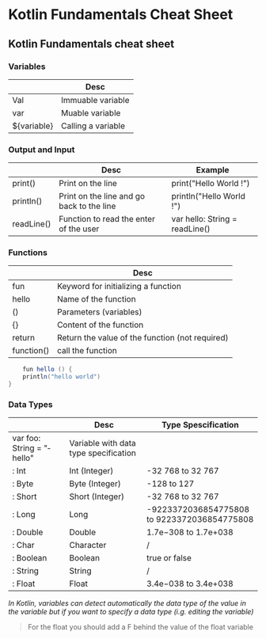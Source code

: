 # Kotlin Fundamentals Cheat Sheet
## Kotlin Fundamentals cheat sheet

### Variables

|             | Desc                |
| ----------- | ------------------- |
| Val         | Immuable variable   | 
| var         | Muable variable     |
| ${vari­able} | Calling a variable  |

### Output and Input

|               | Desc                                       | Example                         |
| ------------- | ------------------------------------------ | ------------------------------- |
| print()       | Print on the line                          | print(­"­Hello World !")          |
| println()     | Print on the line and go back to the line  | printl­n("Hello World !")        |
| readLine()    | Function to read the enter of the user     | var hello: String = readLine()  |

### Functions

|               | Desc                                             | 
| ------------- | ------------------------------------------------ | 
| fun           | Keyword for initia­lizing a function              |                                            
| hello         | Name of the function                             |                                            
| ()            | Parameters (varia­bles)                           |                                            
| {}            | Content of the function                          | 
| return        | Return the value of the function (not required)  |  
| function()    | call the function                                |  

```java
    fun hello () { 
    printl­n("hello world")
}
```

### Data Types

|                            | Desc                                       | Type Spescification                          |
| -------------------------- |------------------------------------------  | -------------------------------------------- |
| var foo: String = "­hel­lo"  | Variable with data type specif­ication      |                                              |
| : Int                      | Int (Integer)                              | -32 768 to 32 767                            |
| : Byte                     | Byte (Integer)                             | -128 to 127                                  |
| : Short                    | Short (Integer)                            | -32 768 to 32 767                            |
| : Long                     | Long                                       | -92233­720­368­547­75808 to 922337­203­685­4775808  |
| : Double                   | Double                                     | 1.7e−308 to 1.7e+038                         |
| : Char                     | Character                                  | /                                            |
| : Boolean                  | Boolean                                    | true or false                                |
| : String                   | String                                     | /                                            |
| : Float                    | Float                                      | 3.4e−038 to 3.4e+038                         |

_In Kotlin, variables can detect automa­tically the data type of the value in the variable but if you want to specify a data type (i.g. editing the variable)_

> For the float you should add a F behind the value of the float variable